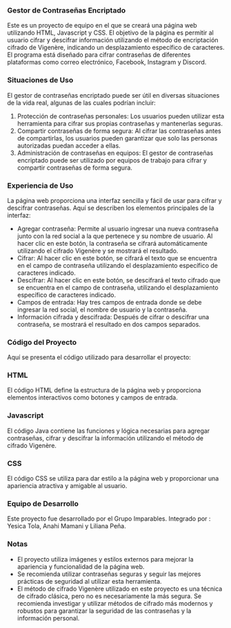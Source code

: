 ### Gestor de Contraseñas Encriptado

Este es un proyecto de equipo en el que se creará una página web utilizando HTML, Javascript y CSS. El objetivo de la página es permitir al usuario cifrar y descifrar información utilizando el método de encriptación cifrado de Vigenère, indicando un desplazamiento específico de caracteres. El programa está diseñado para cifrar contraseñas de diferentes plataformas como correo electrónico, Facebook, Instagram y Discord.

### Situaciones de Uso
El gestor de contraseñas encriptado puede ser útil en diversas situaciones de la vida real, algunas de las cuales podrían incluir:
1. Protección de contraseñas personales: Los usuarios pueden utilizar esta herramienta para cifrar sus propias contraseñas y mantenerlas seguras.
2. Compartir contraseñas de forma segura: Al cifrar las contraseñas antes de compartirlas, los usuarios pueden garantizar que solo las personas autorizadas puedan acceder a ellas.
3. Administración de contraseñas en equipos: El gestor de contraseñas encriptado puede ser utilizado por equipos de trabajo para cifrar y compartir contraseñas de forma segura.

### Experiencia de Uso
La página web proporciona una interfaz sencilla y fácil de usar para cifrar y descifrar contraseñas. Aquí se describen los elementos principales de la interfaz:
- Agregar contraseña: Permite al usuario ingresar una nueva contraseña junto con la red social a la que pertenece y su nombre de usuario. Al hacer clic en este botón, la contraseña se cifrará automáticamente utilizando el cifrado Vigenère y se mostrará el resultado.
- Cifrar: Al hacer clic en este botón, se cifrará el texto que se encuentra en el campo de contraseña utilizando el desplazamiento específico de caracteres indicado.
- Descifrar: Al hacer clic en este botón, se descifrará el texto cifrado que se encuentra en el campo de contraseña, utilizando el desplazamiento específico de caracteres indicado.
- Campos de entrada: Hay tres campos de entrada donde se debe ingresar la red social, el nombre de usuario y la contraseña.
- Información cifrada y descifrada: Después de cifrar o descifrar una contraseña, se mostrará el resultado en dos campos separados.

### Código del Proyecto

Aquí se presenta el código utilizado para desarrollar el proyecto:
### HTML
El código HTML define la estructura de la página web y proporciona elementos interactivos como botones y campos de entrada.

### Javascript
El código Java contiene las funciones y lógica necesarias para agregar contraseñas, cifrar y descifrar la información utilizando el método de cifrado Vigenère.

### CSS
El código CSS se utiliza para dar estilo a la página web y proporcionar una apariencia atractiva y amigable al usuario.

### Equipo de Desarrollo
Este proyecto fue desarrollado por el Grupo Imparables. Integrado por : Yesica Tola, Anahi Mamani y Liliana Peña.

### Notas
- El proyecto utiliza imágenes y estilos externos para mejorar la apariencia y funcionalidad de la página web.
- Se recomienda utilizar contraseñas seguras y seguir las mejores prácticas de seguridad al utilizar esta herramienta.
- El método de cifrado Vigenère utilizado en este proyecto es una técnica de cifrado clásica, pero no es necesariamente la más segura. Se recomienda investigar y utilizar métodos de cifrado más modernos y robustos para garantizar la seguridad de las contraseñas y la información personal.
